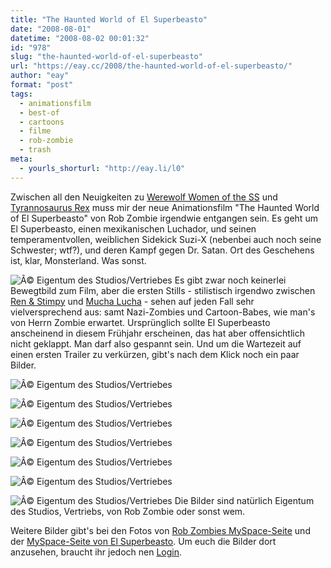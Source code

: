 ```yaml
---
title: "The Haunted World of El Superbeasto"
date: "2008-08-01"
datetime: "2008-08-02 00:01:32"
id: "978"
slug: "the-haunted-world-of-el-superbeasto"
url: "https://eay.cc/2008/the-haunted-world-of-el-superbeasto/"
author: "eay"
format: "post"
tags:
  - animationsfilm
  - best-of
  - cartoons
  - filme
  - rob-zombie
  - trash
meta:
  - yourls_shorturl: "http://eay.li/l0"
---
```


Zwischen all den Neuigkeiten zu [Werewolf Women of the SS](//eay.cc/2007/werewolf-women-of-the-ss/) und [Tyrannosaurus Rex](http://twitter.com/Eay/statuses/842514323) muss mir der neue Animationsfilm "The Haunted World of El Superbeasto" von Rob Zombie irgendwie entgangen sein. Es geht um El Superbeasto, einen mexikanischen Luchador, und seinen temperamentvollen, weiblichen Sidekick Suzi-X (nebenbei auch noch seine Schwester; wtf?), und deren Kampf gegen Dr. Satan. Ort des Geschehens ist, klar, Monsterland. Was sonst.

![](/uploads/2008/superbeasto1.jpg "Â© Eigentum des Studios/Vertriebes") Es gibt zwar noch keinerlei Bewegtbild zum Film, aber die ersten Stills - stilistisch irgendwo zwischen [Ren & Stimpy](http://en.wikipedia.org/wiki/Ren_and_Stimpy) und [Mucha Lucha](http://en.wikipedia.org/wiki/%C2%A1Mucha_Lucha!) - sehen auf jeden Fall sehr vielversprechend aus: samt Nazi-Zombies und Cartoon-Babes, wie man's von Herrn Zombie erwartet. Ursprünglich sollte El Superbeasto anscheinend in diesem Frühjahr erscheinen, das hat aber offensichtlich nicht geklappt. Man darf also gespannt sein. Und um die Wartezeit auf einen ersten Trailer zu verkürzen, gibt's nach dem Klick noch ein paar Bilder. 

![](/uploads/2008/superbeasto2.jpg "Â© Eigentum des Studios/Vertriebes")

![](/uploads/2008/superbeasto3.jpg "Â© Eigentum des Studios/Vertriebes")

![](/uploads/2008/superbeasto4.jpg "Â© Eigentum des Studios/Vertriebes")

![](/uploads/2008/superbeasto5.jpg "Â© Eigentum des Studios/Vertriebes")

![](/uploads/2008/superbeasto6.jpg "Â© Eigentum des Studios/Vertriebes")

![](/uploads/2008/superbeasto7.jpg "Â© Eigentum des Studios/Vertriebes")

![](/uploads/2008/superbeasto8.jpg "Â© Eigentum des Studios/Vertriebes") Die Bilder sind natürlich Eigentum des Studios, Vertriebs, von Rob Zombie oder sonst wem.

Weitere Bilder gibt's bei den Fotos von [Rob Zombies MySpace-Seite](http://www.myspace.com/robzombie) und der [MySpace-Seite von El Superbeasto](http://www.myspace.com/elsuperbeastoofficialpage). Um euch die Bilder dort anzusehen, braucht ihr jedoch nen [Login](http://www.bugmenot.com/view/myspace.com).
